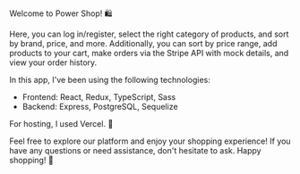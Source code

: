 Welcome to Power Shop! 🛍️

Here, you can log in/register, select the right category of products, and sort by brand, price, and more. Additionally, you can sort by price range, add products to your cart, make orders via the Stripe API with mock details, and view your order history.

In this app, I've been using the following technologies:

- Frontend: React, Redux, TypeScript, Sass
- Backend: Express, PostgreSQL, Sequelize

For hosting, I used Vercel. 🚀

Feel free to explore our platform and enjoy your shopping experience! If you have any questions or need assistance, don't hesitate to ask. Happy shopping! 🎉
